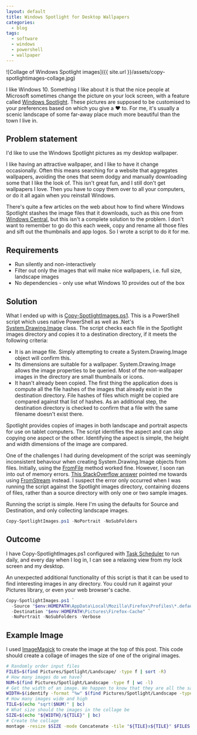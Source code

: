 ```yaml
---
layout: default
title: Windows Spotlight for Desktop Wallpapers
categories:
  - blog
tags:
  - software
  - windows
  - powershell
  - wallpaper
---
```


![Collage of Windows Spotlight images]({{ site.url }}/assets/copy-spotlightimages-collage.jpg)

I like Windows 10. Something I like about it is that the nice people at Microsoft sometimes change the picture on your lock screen, with a feature called [Windows Spotlight](https://docs.microsoft.com/en-us/windows/configuration/windows-spotlight). These pictures are supposed to be customised to your preferences based on which you give a ❤ t️o️. For me, it's usually a scenic landscape of some far-away place much more beautiful than the town I live in.

## Problem statement
I'd like to use the Windows Spotlight pictures as my desktop wallpaper.

I like having an attractive wallpaper, and I like to have it change occasionally. Often this means searching for a website that aggregates wallpapers, avoiding the ones that seem dodgy and manually downloading some that I like the look of. This isn't great fun, and I still don't get wallpapers I love. Then you have to copy them over to all your computers, or do it all again when you reinstall Windows.

There's quite a few articles on the web about how to find where Windows Spotlight stashes the image files that it downloads, such as this one from [Windows Central](https://www.windowscentral.com/how-save-all-windows-spotlight-lockscreen-images), but this isn't a complete solution to the problem. I don't want to remember to go do this each week, copy and rename all those files and sift out the thumbnails and app logos.
So I wrote a script to do it for me.

## Requirements
* Run silently and non-interactively
* Filter out only the images that will make nice wallpapers, i.e. full size, landscape images
* No dependencies - only use what Windows 10 provides out of the box

## Solution
What I ended up with is [Copy-SpotlightImages.ps1](https://github.com/benformosa/Toolbox/blob/master/Windows/Copy-SpotlightImages.ps1). This is a PowerShell script which uses native PowerShell as well as .Net's [System.Drawing.Image](https://msdn.microsoft.com/en-us/library/system.drawing.image(v=vs.110).aspx) class.
The script checks each file in the Spotlight images directory and copies it to a destination directory, if it meets the following criteria:
* It is an image file. Simply attempting to create a System.Drawing.Image object will confirm this.
* Its dimensions are suitable for a wallpaper. System.Drawing.Image allows the image properties to be queried. Most of the non-wallpaper images in the directory are small thumbnails or icons.
* It hasn't already been copied. The first thing the application does is compute all the file hashes of the images that already exist in the destination directory. File hashes of files which might be copied are compared against that list of hashes. As an additional step, the destination directory is checked to confirm that a file with the same filename doesn't exist there.

Spotlight provides copies of images in both landscape and portrait aspects for use on tablet computers. The script identifies the aspect and can skip copying one aspect or the other. Identifying the aspect is simple, the height and width dimensions of the image are compared.

One of the challenges I had during development of the script was seemingly inconsistent behaviour when creating System.Drawing.Image objects from files. Initially, using the [FromFile](https://msdn.microsoft.com/en-us/library/stf701f5(v=vs.110).aspx) method worked fine. However, I soon ran into out of memory errors. [This StackOverflow answer](https://stackoverflow.com/a/2216338) pointed me towards using [FromStream](https://msdn.microsoft.com/en-us/library/93z9ee4x(v=vs.110).aspx) instead. I suspect the error only occurred when I was running the script against the Spotlight images directory, containing dozens of files, rather than a source directory with only one or two sample images.

Running the script is simple. Here I'm using the defaults for Source and Destination, and only collecting landscape images.
```powershell
Copy-SpotlightImages.ps1 -NoPortrait -NoSubFolders
```

## Outcome
I have Copy-SpotlightImages.ps1 configured with [Task Scheduler](https://blogs.technet.microsoft.com/heyscriptingguy/2012/08/11/weekend-scripter-use-the-windows-task-scheduler-to-run-a-windows-powershell-script/) to run daily, and every day when I log in, I can see a relaxing view from my lock screen and my desktop.

An unexpected additional functionality of this script is that it can be used to find interesting images in any directory. You could run it against your Pictures library, or even your web browser's cache.
```powershell
Copy-SpotlightImages.ps1 `
  -Source "$env:HOMEPATH\AppData\Local\Mozilla\Firefox\Profiles\*.default\OfflineCache\" `
  -Destination "$env:HOMEPATH\Pictures\Firefox-Cache" `
  -NoPortrait -NoSubFolders -Verbose
```

## Example Image
I used [ImageMagick](https://www.imagemagick.org/) to create the image at the top of this post. This code should create a collage of images the size of one of the original images.

```bash
# Randomly order input files
FILES=$(find Pictures/Spotlight/Landscape/ -type f | sort -R)
# How many images do we have?
NUM=$(find Pictures/Spotlight/Landscape -type f | wc -l)
# Get the width of an image. We happen to know that they are all the same.
WIDTH=$(identify -format "%w" $(find Pictures/Spotlight/Landscape -type f | head -n 1))
# How many images wide and high
TILE=$(echo "sqrt($NUM)" | bc)
# What size should the images in the collage be
SIZE=$(echo "${WIDTH}/${TILE}" | bc)
# Create the collage
montage -resize $SIZE -mode Concatenate -tile "${TILE}x${TILE}" $FILES copy-spotlightimages-collage.jpg
```